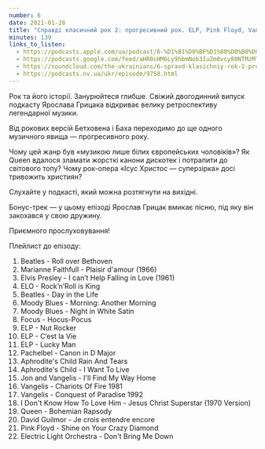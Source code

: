```yaml
---
number: 6
date: 2021-01-28
title: "Справді класичний рок 2: прогресивний рок. ELP, Pink Floyd, Vangelis, Queen"
minutes: 139
links_to_listen:
  - https://podcasts.apple.com/ua/podcast/6-%D1%81%D0%BF%D1%80%D0%B0%D0%B2%D0%B4%D1%96-%D0%BA%D0%BB%D0%B0%D1%81%D0%B8%D1%87%D0%BD%D0%B8%D0%B9-%D1%80%D0%BE%D0%BA-2-%D0%BF%D1%80%D0%BE%D0%B3%D1%80%D0%B5%D1%81%D0%B8%D0%B2%D0%BD%D0%B8%D0%B9-%D1%80%D0%BE%D0%BA-elp-pink/id1546083745?i=1000506865396
  - https://podcasts.google.com/feed/aHR0cHM6Ly9hbmNob3IuZm0vcy80NTMzMTgxMC9wb2RjYXN0L3Jzcw/episode/Mzg2ZWI5MTYtOTQwNS00YTg0LWIwNGUtYjQzMzJmOTZlYjdl
  - https://soundcloud.com/the-ukrainians/6-spravd-klasichniy-rok-2-progresivniy-rok-elp-pink-floyd-vangelis-queen?in=the-ukrainians/sets/muzykazist
  - https://podcasts.nv.ua/ukr/episode/9758.html
---
```


Рок та його історії. Занурюйтеся глибше. Свіжий двогодинний випуск подкасту
Ярослава Грицака відкриває велику ретроспективу легендарної музики.

Від рокових версій Бетховена і Баха переходимо до ще одного музичного явища —
прогресивного року.

Чому цей жанр був «музикою лише білих європейських чоловіків»? Як Queen вдалося
зламати жорсткі канони дискотек і потрапити до світового топу? Чому рок-опера
«Ісус Христос — суперзірка» досі тривожить християн?

Слухайте у подкасті, який можна розтягнути на вихідні.

Бонус-трек — у цьому епізоді Ярослав Грицак вмикає пісню, під яку він закохався
у свою дружину.

Приємного прослуховування!

Плейлист до епізоду:
1. Beatles - Roll over Bethoven
2. Marianne Faithfull - Plaisir d'amour (1966)
3. Elvis Presley - I can’t Help Falling in Love (1961)
4. ELO - Rock’n’Roll is King
5. Beatles - Day in the Life
6. Moody Blues - Morning: Another Morning
7. Moody Blues - Night in White Satin
8. Focus - Hocus-Pocus
9. ELP - Nut Rocker
10. ELP - C’est la Vie
11. ELP - Lucky Man
12. Pachelbel - Canon in D Major
13. Aphrodite's Child Rain And Tears
14. Aphrodite's Child - I Want To Live
15. Jon and Vangelis - I'll Find My Way Home
16. Vangelis - Chariots Of Fire 1981
17. Vangelis - Conquest of Paradise 1992
18. I Don't Know How To Love Him - Jesus Christ Superstar (1970 Version)
19. Queen - Bohemian Rapsody
20. David Guilmor - Je crois entendre encore
21. Pink Floyd - Shine on Your Crazy Diamond
22. Electric Light Orchestra - Don't Bring Me Down
